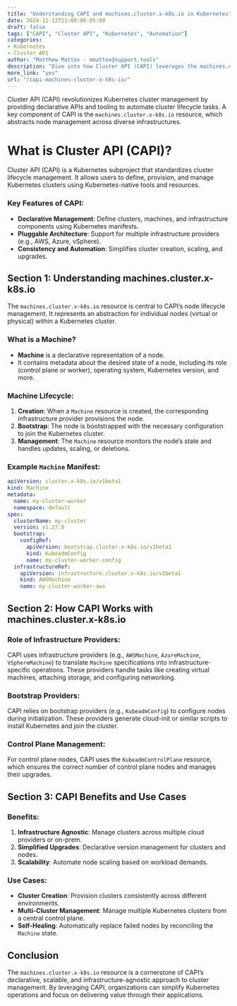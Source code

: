 ```yaml
---
title: "Understanding CAPI and machines.cluster.x-k8s.io in Kubernetes"
date: 2024-11-12T21:00:00-05:00
draft: false
tags: ["CAPI", "Cluster API", "Kubernetes", "Automation"]
categories:
- Kubernetes
- Cluster API
author: "Matthew Mattox - mmattox@support.tools"
description: "Dive into how Cluster API (CAPI) leverages the machines.cluster.x-k8s.io resource for Kubernetes cluster management and automation."
more_link: "yes"
url: "/capi-machines-cluster-x-k8s-io/"
---
```


Cluster API (CAPI) revolutionizes Kubernetes cluster management by providing declarative APIs and tooling to automate cluster lifecycle tasks. A key component of CAPI is the `machines.cluster.x-k8s.io` resource, which abstracts node management across diverse infrastructures.

<!--more-->

# What is Cluster API (CAPI)?  
Cluster API (CAPI) is a Kubernetes subproject that standardizes cluster lifecycle management. It allows users to define, provision, and manage Kubernetes clusters using Kubernetes-native tools and resources.

### Key Features of CAPI:
- **Declarative Management**: Define clusters, machines, and infrastructure components using Kubernetes manifests.
- **Pluggable Architecture**: Support for multiple infrastructure providers (e.g., AWS, Azure, vSphere).
- **Consistency and Automation**: Simplifies cluster creation, scaling, and upgrades.

## Section 1: Understanding machines.cluster.x-k8s.io  

The `machines.cluster.x-k8s.io` resource is central to CAPI’s node lifecycle management. It represents an abstraction for individual nodes (virtual or physical) within a Kubernetes cluster.

### What is a Machine?
- **Machine** is a declarative representation of a node.
- It contains metadata about the desired state of a node, including its role (control plane or worker), operating system, Kubernetes version, and more.

### Machine Lifecycle:
1. **Creation**: When a `Machine` resource is created, the corresponding infrastructure provider provisions the node.
2. **Bootstrap**: The node is bootstrapped with the necessary configuration to join the Kubernetes cluster.
3. **Management**: The `Machine` resource monitors the node’s state and handles updates, scaling, or deletions.

### Example `Machine` Manifest:
```yaml
apiVersion: cluster.x-k8s.io/v1beta1
kind: Machine
metadata:
  name: my-cluster-worker
  namespace: default
spec:
  clusterName: my-cluster
  version: v1.27.0
  bootstrap:
    configRef:
      apiVersion: bootstrap.cluster.x-k8s.io/v1beta1
      kind: KubeadmConfig
      name: my-cluster-worker-config
  infrastructureRef:
    apiVersion: infrastructure.cluster.x-k8s.io/v1beta1
    kind: AWSMachine
    name: my-cluster-worker-aws
```

## Section 2: How CAPI Works with machines.cluster.x-k8s.io  

### Role of Infrastructure Providers:
CAPI uses infrastructure providers (e.g., `AWSMachine`, `AzureMachine`, `VSphereMachine`) to translate `Machine` specifications into infrastructure-specific operations. These providers handle tasks like creating virtual machines, attaching storage, and configuring networking.

### Bootstrap Providers:
CAPI relies on bootstrap providers (e.g., `KubeadmConfig`) to configure nodes during initialization. These providers generate cloud-init or similar scripts to install Kubernetes and join the cluster.

### Control Plane Management:
For control plane nodes, CAPI uses the `KubeadmControlPlane` resource, which ensures the correct number of control plane nodes and manages their upgrades.

## Section 3: CAPI Benefits and Use Cases  

### Benefits:
1. **Infrastructure Agnostic**: Manage clusters across multiple cloud providers or on-prem.
2. **Simplified Upgrades**: Declarative version management for clusters and nodes.
3. **Scalability**: Automate node scaling based on workload demands.

### Use Cases:
- **Cluster Creation**: Provision clusters consistently across different environments.
- **Multi-Cluster Management**: Manage multiple Kubernetes clusters from a central control plane.
- **Self-Healing**: Automatically replace failed nodes by reconciling the `Machine` state.

## Conclusion  

The `machines.cluster.x-k8s.io` resource is a cornerstone of CAPI’s declarative, scalable, and infrastructure-agnostic approach to cluster management. By leveraging CAPI, organizations can simplify Kubernetes operations and focus on delivering value through their applications.
